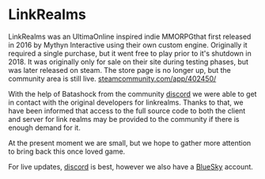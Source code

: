 # LinkRealms

LinkRealms was an UltimaOnline inspired indie MMORPGthat first released in 2016 by Mythyn Interactive using their own custom engine. Originally it required a single purchase, but it went free to play prior to it's shutdown in 2018.
It was originally only for sale on their site during testing phases, but was later released on steam. The store page is no longer up, but the community area is still live. [steamcommunity.com/app/402450/](https://steamcommunity.com/app/402450/)

With the help of Batashock from the community [discord](https://discord.com/invite/CtTnqyFGyS) we were able to get in contact with the original developers for linkrealms.
Thanks to that, we have been informed that access to the full source code to both the client and server for link realms may be provided to the community if there is enough demand for it.

At the present moment we are small, but we hope to gather more attention to bring back this once loved game.

For live updates, [discord](https://discord.com/invite/CtTnqyFGyS) is best, however we also have a [BlueSky](https://bsky.app/profile/linkrealms.bsky.social) account.
